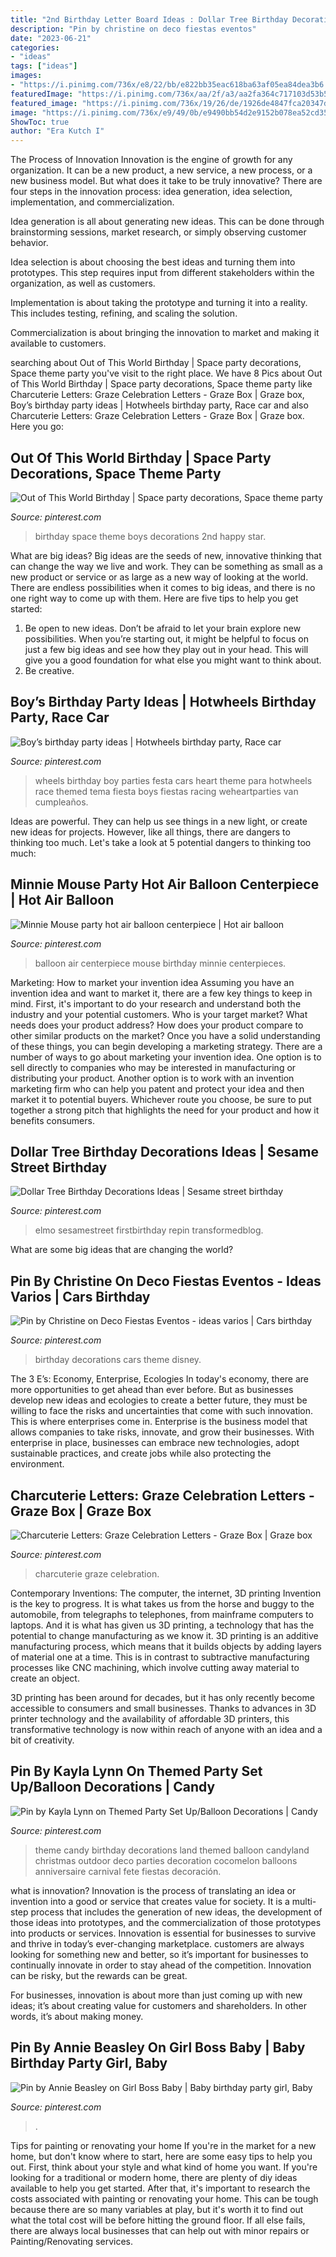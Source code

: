 ```yaml
---
title: "2nd Birthday Letter Board Ideas : Dollar Tree Birthday Decorations Ideas"
description: "Pin by christine on deco fiestas eventos"
date: "2023-06-21"
categories:
- "ideas"
tags: ["ideas"]
images:
- "https://i.pinimg.com/736x/e8/22/bb/e822bb35eac618ba63af05ea84dea3b6.jpg"
featuredImage: "https://i.pinimg.com/736x/aa/2f/a3/aa2fa364c717103d53b54758928216b2.jpg"
featured_image: "https://i.pinimg.com/736x/19/26/de/1926de4847fca20347d1a8dc887e4028.jpg"
image: "https://i.pinimg.com/736x/e9/49/0b/e9490bb54d2e9152b078ea52cd352a81.jpg"
ShowToc: true
author: "Era Kutch I"
---
```



The Process of Innovation
Innovation is the engine of growth for any organization. It can be a new product, a new service, a new process, or a new business model. But what does it take to be truly innovative?
There are four steps in the innovation process: idea generation, idea selection, implementation, and commercialization.

Idea generation is all about generating new ideas. This can be done through brainstorming sessions, market research, or simply observing customer behavior.

Idea selection is about choosing the best ideas and turning them into prototypes. This step requires input from different stakeholders within the organization, as well as customers.

Implementation is about taking the prototype and turning it into a reality. This includes testing, refining, and scaling the solution.

Commercialization is about bringing the innovation to market and making it available to customers.

	

		
searching about Out of This World Birthday | Space party decorations, Space theme party you've visit to the right place. We have 8 Pics about Out of This World Birthday | Space party decorations, Space theme party like Charcuterie Letters: Graze Celebration Letters - Graze Box | Graze box, Boy’s birthday party ideas | Hotwheels birthday party, Race car and also Charcuterie Letters: Graze Celebration Letters - Graze Box | Graze box. Here you go:
		
    
## Out Of This World Birthday | Space Party Decorations, Space Theme Party

<img loading=lazy src="https://i.pinimg.com/736x/e9/49/0b/e9490bb54d2e9152b078ea52cd352a81.jpg" onerror="this.onerror=null;this.src='https://tse1.mm.bing.net/th?id=OIP.RThZxzYornPhihy-FWt5kgHaKX&amp;pid=15.1';" alt="Out of This World Birthday | Space party decorations, Space theme party">

_Source: pinterest.com_

>birthday space theme boys decorations 2nd happy star. 

	

What are big ideas?
Big ideas are the seeds of new, innovative thinking that can change the way we live and work. They can be something as small as a new product or service or as large as a new way of looking at the world. There are endless possibilities when it comes to big ideas, and there is no one right way to come up with them. Here are five tips to help you get started: 
1. Be open to new ideas. Don’t be afraid to let your brain explore new possibilities. When you’re starting out, it might be helpful to focus on just a few big ideas and see how they play out in your head. This will give you a good foundation for what else you might want to think about. 
2. Be creative.

    
## Boy’s Birthday Party Ideas | Hotwheels Birthday Party, Race Car

<img loading=lazy src="https://i.pinimg.com/736x/49/5e/0d/495e0d615ed2160ba58059c53cb9f0d6.jpg" onerror="this.onerror=null;this.src='https://tse3.mm.bing.net/th?id=OIP.KC1ZPJSZu77QlY4zKY-yhwHaLH&amp;pid=15.1';" alt="Boy’s birthday party ideas | Hotwheels birthday party, Race car">

_Source: pinterest.com_

>wheels birthday boy parties festa cars heart theme para hotwheels race themed tema fiesta boys fiestas racing weheartparties van cumpleaños. 

	

Ideas are powerful. They can help us see things in a new light, or create new ideas for projects. However, like all things, there are dangers to thinking too much. Let's take a look at 5 potential dangers to thinking too much:

    
## Minnie Mouse Party Hot Air Balloon Centerpiece | Hot Air Balloon

<img loading=lazy src="https://i.pinimg.com/736x/c3/c7/81/c3c78107202459fdcba86a6f9c373d8c--baby.jpg" onerror="this.onerror=null;this.src='https://tse1.mm.bing.net/th?id=OIP.2Lj10ICUY7VnLfyQp9-_PwHaJ3&amp;pid=15.1';" alt="Minnie Mouse party hot air balloon centerpiece | Hot air balloon">

_Source: pinterest.com_

>balloon air centerpiece mouse birthday minnie centerpieces. 

	

Marketing: How to market your invention idea
Assuming you have an invention idea and want to market it, there are a few key things to keep in mind. First, it's important to do your research and understand both the industry and your potential customers. Who is your target market? What needs does your product address? How does your product compare to other similar products on the market? Once you have a solid understanding of these things, you can begin developing a marketing strategy.
There are a number of ways to go about marketing your invention idea. One option is to sell directly to companies who may be interested in manufacturing or distributing your product. Another option is to work with an invention marketing firm who can help you patent and protect your idea and then market it to potential buyers. Whichever route you choose, be sure to put together a strong pitch that highlights the need for your product and how it benefits consumers.

    
## Dollar Tree Birthday Decorations Ideas | Sesame Street Birthday

<img loading=lazy src="https://i.pinimg.com/736x/aa/2f/a3/aa2fa364c717103d53b54758928216b2.jpg" onerror="this.onerror=null;this.src='https://tse4.mm.bing.net/th?id=OIP.U97cG8U8Vm058hsPa6iHGgHaJ3&amp;pid=15.1';" alt="Dollar Tree Birthday Decorations Ideas | Sesame street birthday">

_Source: pinterest.com_

>elmo sesamestreet firstbirthday repin transformedblog. 

	

What are some big ideas that are changing the world?

    
## Pin By Christine On Deco Fiestas Eventos - Ideas Varios | Cars Birthday

<img loading=lazy src="https://i.pinimg.com/736x/19/26/de/1926de4847fca20347d1a8dc887e4028.jpg" onerror="this.onerror=null;this.src='https://tse1.mm.bing.net/th?id=OIP.kGC840ZUPQZMLyqb-RLwxwHaHp&amp;pid=15.1';" alt="Pin by Christine on Deco Fiestas Eventos - ideas varios | Cars birthday">

_Source: pinterest.com_

>birthday decorations cars theme disney. 

	

The 3 E’s: Economy, Enterprise, Ecologies
In today's economy, there are more opportunities to get ahead than ever before. But as businesses develop new ideas and ecologies to create a better future, they must be willing to face the risks and uncertainties that come with such innovation. This is where enterprises come in. Enterprise is the business model that allows companies to take risks, innovate, and grow their businesses. With enterprise in place, businesses can embrace new technologies, adopt sustainable practices, and create jobs while also protecting the environment.

    
## Charcuterie Letters: Graze Celebration Letters - Graze Box | Graze Box

<img loading=lazy src="https://i.pinimg.com/736x/e8/22/bb/e822bb35eac618ba63af05ea84dea3b6.jpg" onerror="this.onerror=null;this.src='https://tse1.mm.bing.net/th?id=OIP.PQ9-ocl3gXvul-bw_emgLAHaD4&amp;pid=15.1';" alt="Charcuterie Letters: Graze Celebration Letters - Graze Box | Graze box">

_Source: pinterest.com_

>charcuterie graze celebration. 

	

Contemporary Inventions: The computer, the internet, 3D printing
Invention is the key to progress. It is what takes us from the horse and buggy to the automobile, from telegraphs to telephones, from mainframe computers to laptops. And it is what has given us 3D printing, a technology that has the potential to change manufacturing as we know it.
3D printing is an additive manufacturing process, which means that it builds objects by adding layers of material one at a time. This is in contrast to subtractive manufacturing processes like CNC machining, which involve cutting away material to create an object.

3D printing has been around for decades, but it has only recently become accessible to consumers and small businesses. Thanks to advances in 3D printer technology and the availability of affordable 3D printers, this transformative technology is now within reach of anyone with an idea and a bit of creativity.

    
## Pin By Kayla Lynn On Themed Party Set Up/Balloon Decorations | Candy

<img loading=lazy src="https://i.pinimg.com/736x/64/9f/3b/649f3bb8002a48e946d0bf3655a2213b--party-set-balloon-decorations.jpg" onerror="this.onerror=null;this.src='https://tse4.mm.bing.net/th?id=OIP.wxvA8P4R69-R6SxYPGdiUgHaJ4&amp;pid=15.1';" alt="Pin by Kayla Lynn on Themed Party Set Up/Balloon Decorations | Candy">

_Source: pinterest.com_

>theme candy birthday decorations land themed balloon candyland christmas outdoor deco parties decoration cocomelon balloons anniversaire carnival fete fiestas decoración. 

	

what is innovation?
Innovation is the process of translating an idea or invention into a good or service that creates value for society. It is a multi-step process that includes the generation of new ideas, the development of those ideas into prototypes, and the commercialization of those prototypes into products or services.
Innovation is essential for businesses to survive and thrive in today’s ever-changing marketplace. customers are always looking for something new and better, so it’s important for businesses to continually innovate in order to stay ahead of the competition. Innovation can be risky, but the rewards can be great.

For businesses, innovation is about more than just coming up with new ideas; it’s about creating value for customers and shareholders. In other words, it’s about making money.

    
## Pin By Annie Beasley On Girl Boss Baby | Baby Birthday Party Girl, Baby

<img loading=lazy src="https://i.pinimg.com/736x/98/cc/32/98cc3275b88e7ac7434952924e38fa8e.jpg" onerror="this.onerror=null;this.src='https://tse3.mm.bing.net/th?id=OIP.JTgixhaVoZ83GIf68u3OwAHaJ3&amp;pid=15.1';" alt="Pin by Annie Beasley on Girl Boss Baby | Baby birthday party girl, Baby">

_Source: pinterest.com_

>. 

	

Tips for painting or renovating your home
If you're in the market for a new home, but don't know where to start, here are some easy tips to help you out. First, think about your style and what kind of home you want. If you're looking for a traditional or modern home, there are plenty of diy ideas available to help you get started.
After that, it's important to research the costs associated with painting or renovating your home. This can be tough because there are so many variables at play, but it's worth it to find out what the total cost will be before hitting the ground floor. If all else fails, there are always local businesses that can help out with minor repairs or Painting/Renovating services.

